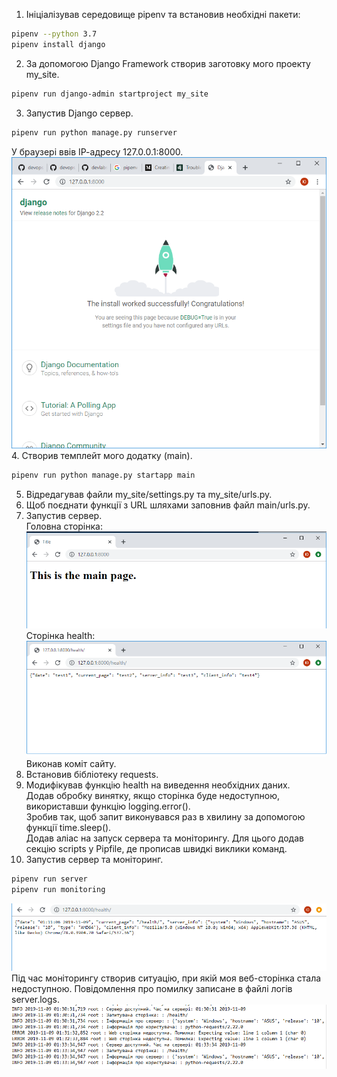 ﻿1. Ініціалізував середовище pipenv та встановив необхідні пакети:  
```bash
pipenv --python 3.7
pipenv install django
```
2. За допомогою Django Framework створив заготовку мого проекту my_site.
```bash
pipenv run django-admin startproject my_site
```
3. Запустив Django сервер.
```bash
pipenv run python manage.py runserver
```  
   У браузері ввів ІР-адресу 127.0.0.1:8000.  
![alt text](https://github.com/yuraBukhniy/GitLabs/blob/master/lab3/images/django_server.png)  
   4. Створив темплейт мого додатку (main).
```bash
pipenv run python manage.py startapp main
```
5. Відредагував файли my_site/settings.py та my_site/urls.py.
6. Щоб поєднати функції з URL шляхами заповнив файл main/urls.py.
7. Запустив сервер.  
   Головна сторінка:
![alt text](https://github.com/yuraBukhniy/GitLabs/blob/master/lab3/images/main_page.PNG)
   Сторінка health:  
![alt text](https://github.com/yuraBukhniy/GitLabs/blob/master/lab3/images/health.png)
   Виконав коміт сайту.
8. Встановив бібліотеку requests.
9. Модифікував функцію health на виведення необхідних даних.  
   Додав обробку винятку, якщо сторінка буде недоступною, використавши функцію logging.error().  
   Зробив так, щоб запит виконувався раз в хвилину за допомогою функції time.sleep().  
   Додав аліас на запуск сервера та моніторингу. Для цього додав секцію scripts у Pipfile, де прописав швидкі виклики команд.
10. Запустив сервер та моніторинг.
```bash
pipenv run server
pipenv run monitoring
```
![alt text](https://github.com/yuraBukhniy/GitLabs/blob/master/lab3/images/health_final.png)
   Під час моніторингу створив ситуацію, при якій моя веб-сторінка стала недоступною. Повідомлення про помилку записане в файлі логів server.logs.
![alt text](https://github.com/yuraBukhniy/GitLabs/blob/master/lab3/images/error.png)
